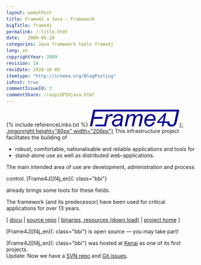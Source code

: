 ```yaml
---
layout: weAutPost
title: Frame4J a Java – Framework
bigTitle: frame4j
permalink: /:title.html
date:   2009-05-28
categories: Java framework tools frame4j
lang: en
copyrightYear: 2009
revision: 14
reviDate: 2020-10-09
itemtype: "http://schema.org/BlogPosting"
isPost: true
commentIssueId: 3
commentShare: /raspiGPIOjava.html
---
```

{% include referenceLinks.txt %}
[![Frame4J](/assets/icons_logos/frame4jlogo-02t.png "&gt; Frame4J"){: .imgonright height="40px" width="206px"}](https://frame4j.de/index_en.html)
This infrastructure project facilitates the building of   
 -  robust, comfortable, nationalisable and reliable
  applications and tools for
 -  stand-alone use as well as distributed web-applications.

The main intended area of use are development, administration and process
<!--more--> control. [Frame4J][f4j_en]{: class="bbi"}
already brings some tools for these fields.

The framework (and its predecessor) have been used for critical applications
for over 13 years.

[ [docu](https://weinert-automation.de/java/docs/frame4j/index.html) | 
[source repo](https://weinert-automation.de/svn/ "guest:guest") | 
[binaries, resources (down load)](https://weinert-automation.de/software/frame4j/)
 | [project home](https://frame4j.de/index_en.html) ]

[Frame4J][f4j_en]{: class="bbi"} is open source — you may take part!

[Frame4J][f4j_en]{: class="bbi"} was hosted at 
[Kenai](../2010/oracleClosesKenai_de) as one of its 
first projects.   
Update: Now we have a 
[SVN repo](https://weinert-automation.de/svn/ "guest:guest") and 
[Git issues](https://github.com/a-weinert/a-weinert.github.io/issues/3).